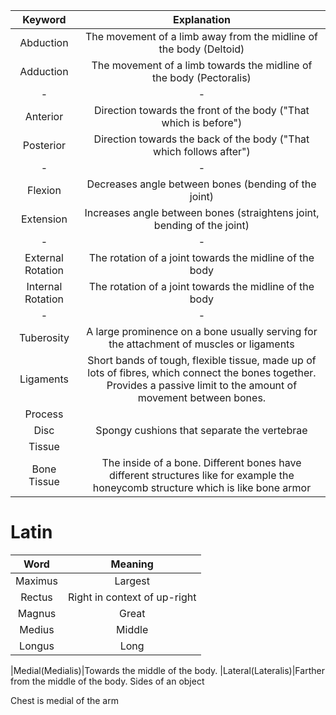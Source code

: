 |Keyword|Explanation
|:-:|:-:
|Abduction|The movement of a limb away from the midline of the body (Deltoid)
|Adduction|The movement of a limb towards the midline of the body (Pectoralis)
|-|-
|Anterior|Direction towards the front of the body ("That which is before")
|Posterior|Direction towards the back of the body ("That which follows after")
|-|-
|Flexion|Decreases angle between bones (bending of the joint)
|Extension|Increases angle between bones (straightens joint, bending of the joint)
|-|-
|External Rotation|The rotation of a joint towards the midline of the body
|Internal Rotation|The rotation of a joint towards the midline of the body
|-|- 
|Tuberosity|A large prominence on a bone usually serving for the attachment of muscles or ligaments
|Ligaments|Short bands of tough, flexible tissue, made up of lots of fibres, which connect the bones together. Provides a passive limit to the amount of movement between bones.
|Process|
|Disc|Spongy cushions that separate the vertebrae
|Tissue|
|Bone Tissue|The inside of a bone. Different bones have different structures like for example the honeycomb structure which is like bone armor

# Latin
|Word|Meaning
|:-:|:-:
|Maximus|Largest
|Rectus|Right in context of up-right
|Magnus|Great
|Medius|Middle
|Longus|Long

|Medial(Medialis)|Towards the middle of the body.
|Lateral(Lateralis)|Farther from the middle of the body. Sides of an object

Chest is medial of the arm